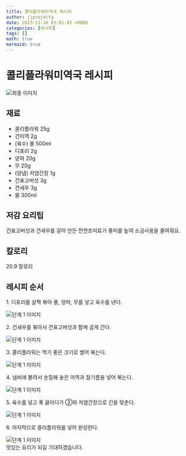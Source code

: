 ```yaml
---
title: 콜리플라워미역국 레시피
author: jjprojectg
date: 2023-11-26 03:01:02 +0000
categories: [레시피]
tags: []
math: true
mermaid: true
---
```

<meta name="og:type" content="website"/>
<meta charset="UTF-8"/>
<div class="header">
  <h1>콜리플라워미역국 레시피</h1>
</div>

<div class="container my-4">
  <div class="row">
    <div class="col-12 col-md-6">
      <div class="recipe-image">
        <img src="http://www.foodsafetykorea.go.kr/uploadimg/20200309/20200309023204_1583731924541.JPG" class="step-image" alt="최종 이미지"/>
      </div>
    </div>
    <div class="col-12 col-md-6">
      <div class="ingredients">
        <h2>재료</h2>
        <ul class="card">
          <li> 콜리플라워 25g </li>
          <li>  건미역 2g </li>
          <li>  (육수) 물 500ml </li>
          <li>  디포리 2g </li>
          <li>  양파 20g </li>
          <li>  무 20g </li>
          <li>  (양념) 저염간장 1g </li>
          <li>  건표고버섯 3g </li>
          <li>  건새우 3g </li>
          <li>  물 300ml </li>
</ul>
      </div>
    </div>
    <div class="col-12 col-md-6">
      <div class="ingredients">
        <h2>저감 요리팁</h2>
        <div class="card"> 
          <p>
            건표고버섯과 건새우를 갈아 만든 천연조미료가 풍미를 높여 소금사용을 줄여줘요.
          </p>
        </div>
      </div>
      <div class="ingredients">
        <h2>칼로리</h2>
        <div class="card"> 
          <p>
            20.9 칼로리
          </p>
        </div>
      </div>
    </div>
  </div>

  <h2 class="my-4">레시피 순서</h2>
  <div class="card recipe-card">
    <div class="card-body recipe-step">
      <p class="card-text step-description">1. 디포리를 살짝 볶아 물, 양파, 무를 넣고 육수를 낸다.</p>
      <img src="http://www.foodsafetykorea.go.kr/uploadimg/20200309/20200309023251_1583731971026.JPG" alt="단계 1 이미지" class="step-image"/>
    </div>
  </div>
  <div class="card recipe-card">
    <div class="card-body recipe-step">
      <p class="card-text step-description">2. 건새우를 볶아서 건표고버섯과 함께 곱게 간다.</p>
      <img src="http://www.foodsafetykorea.go.kr/uploadimg/20200309/20200309023305_1583731985515.JPG" alt="단계 1 이미지" class="step-image"/>
    </div>
  </div>
  <div class="card recipe-card">
    <div class="card-body recipe-step">
      <p class="card-text step-description">3. 콜리플라워는 먹기 좋은 크기로 썰어 볶는다.</p>
      <img src="http://www.foodsafetykorea.go.kr/uploadimg/20200309/20200309023317_1583731997484.JPG" alt="단계 1 이미지" class="step-image"/>
    </div>
  </div>
  <div class="card recipe-card">
    <div class="card-body recipe-step">
      <p class="card-text step-description">4. 냄비에 불려서 손질해 놓은 미역과 참기름을 넣어 볶는다.</p>
      <img src="http://www.foodsafetykorea.go.kr/uploadimg/20200309/20200309023335_1583732015547.JPG" alt="단계 1 이미지" class="step-image"/>
    </div>
  </div>
  <div class="card recipe-card">
    <div class="card-body recipe-step">
      <p class="card-text step-description">5. 육수를 넣고 푹 끓이다가 ②와 저염간장으로 간을 맞춘다.</p>
      <img src="http://www.foodsafetykorea.go.kr/uploadimg/20200309/20200309023348_1583732028816.JPG" alt="단계 1 이미지" class="step-image"/>
    </div>
  </div>
  <div class="card recipe-card">
    <div class="card-body recipe-step">
      <p class="card-text step-description">6. 마지막으로 콜리플라워를 넣어 완성한다.</p>
      <img src="http://www.foodsafetykorea.go.kr/uploadimg/20200309/20200309023403_1583732043020.JPG" alt="단계 1 이미지" class="step-image"/>
    </div>
  </div>

</div>
맛있는 요리가 되길 기대하겠습니다.
